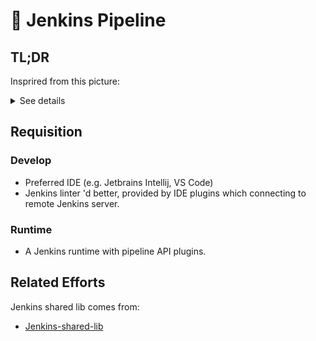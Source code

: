 # 🤖 Jenkins Pipeline

## TL;DR

Insprired from this picture:

<details>
<summary>See details</summary>
<div>

![img](https://697056051-files.gitbook.io/~/files/v0/b/gitbook-legacy-files/o/assets%2F-LgLv25e2BrxRC5m6flh%2F-LjfvxhcrUwlllzoCYck%2F-Ljg5vQqZ21ZXMzGQbo4%2Ftest.png?alt=media&token=3864984e-d11e-4021-9228-61cf6ef8f273)

![img](http://testingpai.com/upload/file/2021/06/image-a9bc02a1.png)

</div>
</details>

## Requisition

### Develop

- Preferred IDE (e.g. Jetbrains Intellij, VS Code)
- Jenkins linter 'd better, provided by IDE plugins which connecting to remote Jenkins server. 

### Runtime

- A Jenkins runtime with pipeline API plugins. 

## Related Efforts

Jenkins shared lib comes from:

- [Jenkins-shared-lib](https://github.com/leryn1122/jenkins-shared-lib)